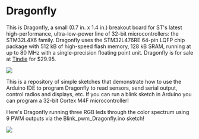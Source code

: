 # Dragonfly

This is Dragonfly, a small (0.7 in. x 1.4 in.) breakout board for ST's latest high-performance, ultra-low-power line of 32-bit microcontrollers: the STM32L4X6 family. Dragonfly uses the STM32L476RE 64-pin LQFP chip package with 512 kB of high-speed flash memory, 128 kB SRAM, running at up to 80 MHz with a single-precision floating point unit. Dragonfly is for sale at [Tindie](https://www.tindie.com/products/onehorse/dragonfly-stm32l4-breakout-board/) for $29.95.

![](https://cloud.githubusercontent.com/assets/6698410/14963938/eca809aa-105a-11e6-91cc-be9b1aae705a.png)

This is a repository of simple sketches that demonstrate how to use the Arduino IDE to program Dragonfly to read sensors, send serial output, control radios and displays, etc. If you can run a blink sketch in Arduino you can program a 32-bit Cortex M4F microcontroller!

Here's Dragonfly running three RGB leds through the color spectrum using 9 PWM outputs via the Blink_pwm_Dragonfly.ino sketch!

![](https://cloud.githubusercontent.com/assets/6698410/14970256/538ca164-107c-11e6-9ae7-14e755f4c592.jpg)
